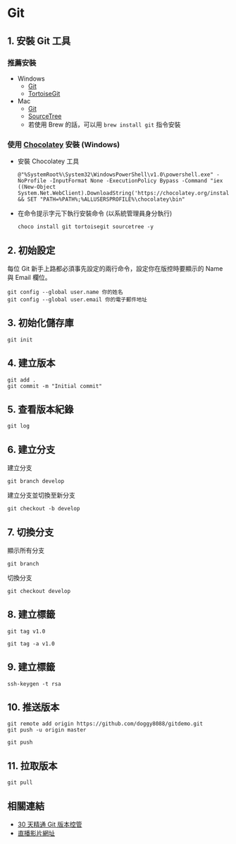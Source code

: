 # Git

## 1. 安裝 Git 工具

### 推薦安裝

- Windows
  - [Git](https://www.git-scm.com/download/win)
  - [TortoiseGit](https://tortoisegit.org/)
- Mac
  - [Git](https://www.git-scm.com/download/mac)
  - [SourceTree](https://www.sourcetreeapp.com/)
  - 若使用 Brew 的話，可以用 `brew install git` 指令安裝

### 使用 [Chocolatey](https://chocolatey.org/install) 安裝 (Windows)

- 安裝 Chocolatey 工具    
    ```
    @"%SystemRoot%\System32\WindowsPowerShell\v1.0\powershell.exe" -NoProfile -InputFormat None -ExecutionPolicy Bypass -Command "iex ((New-Object System.Net.WebClient).DownloadString('https://chocolatey.org/install.ps1'))" && SET "PATH=%PATH%;%ALLUSERSPROFILE%\chocolatey\bin"
   ```
- 在命令提示字元下執行安裝命令 (以系統管理員身分執行)
  ```
  choco install git tortoisegit sourcetree -y
  ```

## 2. 初始設定

每位 Git 新手上路都必須事先設定的兩行命令，設定你在版控時要顯示的 Name 與 Email 欄位。

  ```
  git config --global user.name 你的姓名
  git config --global user.email 你的電子郵件地址
  ```

## 3. 初始化儲存庫

  ```
  git init
  ```

## 4. 建立版本

  ```
  git add .
  git commit -m "Initial commit"
  ```

## 5. 查看版本紀錄

  ```
  git log
  ```

## 6. 建立分支

  建立分支

  ```
  git branch develop
  ```

  建立分支並切換至新分支

  ```
  git checkout -b develop
  ```

## 7. 切換分支

  顯示所有分支

  ```
  git branch
  ```

  切換分支

  ```
  git checkout develop
  ```

## 8. 建立標籤

  ```
  git tag v1.0
  ```

  ```
  git tag -a v1.0
  ```

## 9. 建立標籤

  ```
  ssh-keygen -t rsa
  ```

## 10. 推送版本

  ```
  git remote add origin https://github.com/doggy8088/gitdemo.git
  git push -u origin master
  ```

  ```
  git push
  ```

## 11. 拉取版本

  ```
  git pull
  ```

## 相關連結

* [30 天精通 Git 版本控管](https://github.com/doggy8088/Learn-Git-in-30-days)
* [直播影片網址](https://business.facebook.com/will.fans/videos/1806894692673000/)
